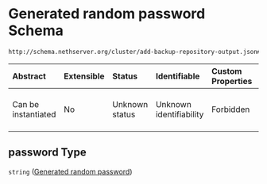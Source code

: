 # Generated random password Schema

```txt
http://schema.nethserver.org/cluster/add-backup-repository-output.json#/properties/password
```



| Abstract            | Extensible | Status         | Identifiable            | Custom Properties | Additional Properties | Access Restrictions | Defined In                                                                                              |
| :------------------ | :--------- | :------------- | :---------------------- | :---------------- | :-------------------- | :------------------ | :------------------------------------------------------------------------------------------------------ |
| Can be instantiated | No         | Unknown status | Unknown identifiability | Forbidden         | Allowed               | none                | [add-backup-repository-output.json\*](cluster/add-backup-repository-output.json "open original schema") |

## password Type

`string` ([Generated random password](add-backup-repository-output-properties-generated-random-password.md))
